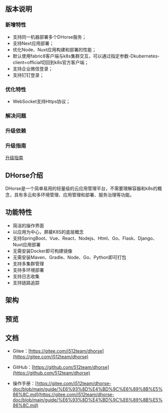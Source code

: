 ## 版本说明

### 新增特性
* 支持同一机器部署多个DHorse服务；
* 支持Next应用部署；
* 优化Node、Nuxt应用构建和部署的性能；
* 默认使用fabric8客户端与k8s集群交互，可以通过指定参数-Dkubernetes-client=official切回到k8s官方客户端；
* 支持企业微信登录；
* 支持钉钉登录；

### 优化特性
* WebSocket支持Https协议；

### 解决问题


### 升级依赖


### 升级指南
[升级指南](https://gitee.com/i512team/dhorse-doc/blob/main/upgrade/v1.5.0/%E5%8D%87%E7%BA%A7%E6%8C%87%E5%8D%97.md)

## DHorse介绍
DHorse是一个简单易用的轻量级的云应用管理平台，不需要理解容器和k8s的概念，具有多云和多环境管理、应用管理和部署、服务治理等功能。

## 功能特性
* 简洁的操作界面
* 以应用为中心，屏蔽K8S的底层概念
* 支持SpringBoot、Vue、React、Nodejs、Html、Go、Flask、Django、Nuxt应用部署
* 无需安装Docker即可构建镜像
* 无需安装Maven、Gradle、Node、Go、Python即可打包
* 支持多集群管理
* 支持多环境部署
* 支持日志收集
* 支持链路追踪

## 架构


## 预览


## 文档

* Gitee：[https://gitee.com/i512team/dhorse](https://gitee.com/i512team/dhorse)

* GitHub：[https://github.com/512team/dhorse](https://github.com/512team/dhorse)

* 操作手册：[https://gitee.com/i512team/dhorse-doc/blob/main/guide/%E6%93%8D%E4%BD%9C%E6%89%8B%E5%86%8C.md](https://gitee.com/i512team/dhorse-doc/blob/main/guide/%E6%93%8D%E4%BD%9C%E6%89%8B%E5%86%8C.md)